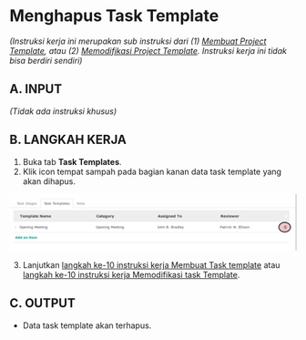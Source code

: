 # Menghapus Task Template

*(Instruksi kerja ini merupakan sub instruksi dari (1) [Membuat Project Template](./membuat.md), atau (2) [Memodifikasi Project Template](./memodifikasi.md). Instruksi kerja ini tidak bisa berdiri sendiri)*

## A. INPUT

*(Tidak ada instruksi khusus)*

## B. LANGKAH KERJA

1. Buka tab **Task Templates**.
2. Klik icon tempat sampah pada bagian kanan data task template yang akan dihapus.

![](../../img/project-template/tombol-hapus-task-template.png)

3. Lanjutkan [langkah ke-10 instruksi kerja Membuat Task template](./membuat.md#l10) atau [langkah ke-10 instruksi kerja Memodifikasi task Template](./memodifikasi.md#l10).

## C. OUTPUT

* Data task template akan terhapus.
